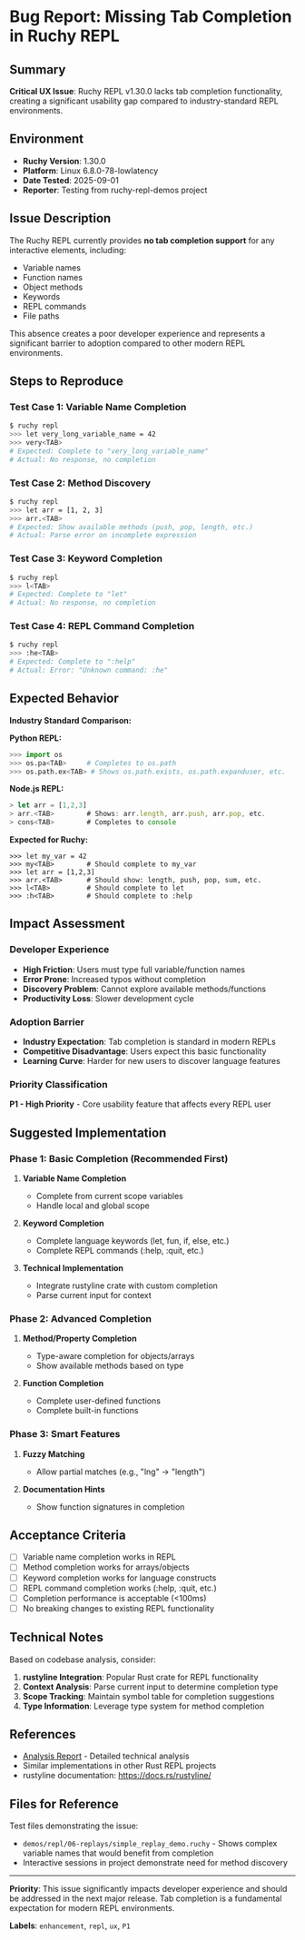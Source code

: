 # Bug Report: Missing Tab Completion in Ruchy REPL

## Summary

**Critical UX Issue**: Ruchy REPL v1.30.0 lacks tab completion functionality, creating a significant usability gap compared to industry-standard REPL environments.

## Environment

- **Ruchy Version**: 1.30.0
- **Platform**: Linux 6.8.0-78-lowlatency
- **Date Tested**: 2025-09-01
- **Reporter**: Testing from ruchy-repl-demos project

## Issue Description

The Ruchy REPL currently provides **no tab completion support** for any interactive elements, including:

- Variable names
- Function names  
- Object methods
- Keywords
- REPL commands
- File paths

This absence creates a poor developer experience and represents a significant barrier to adoption compared to other modern REPL environments.

## Steps to Reproduce

### Test Case 1: Variable Name Completion
```bash
$ ruchy repl
>>> let very_long_variable_name = 42
>>> very<TAB>
# Expected: Complete to "very_long_variable_name"
# Actual: No response, no completion
```

### Test Case 2: Method Discovery
```bash
$ ruchy repl
>>> let arr = [1, 2, 3]
>>> arr.<TAB>
# Expected: Show available methods (push, pop, length, etc.)
# Actual: Parse error on incomplete expression
```

### Test Case 3: Keyword Completion
```bash
$ ruchy repl
>>> l<TAB>
# Expected: Complete to "let" 
# Actual: No response, no completion
```

### Test Case 4: REPL Command Completion
```bash
$ ruchy repl
>>> :he<TAB>
# Expected: Complete to ":help"
# Actual: Error: "Unknown command: :he"
```

## Expected Behavior

**Industry Standard Comparison:**

**Python REPL:**
```python
>>> import os
>>> os.pa<TAB>     # Completes to os.path
>>> os.path.ex<TAB> # Shows os.path.exists, os.path.expanduser, etc.
```

**Node.js REPL:**
```javascript
> let arr = [1,2,3]
> arr.<TAB>        # Shows: arr.length, arr.push, arr.pop, etc.
> cons<TAB>        # Completes to console
```

**Expected for Ruchy:**
```ruchy
>>> let my_var = 42
>>> my<TAB>        # Should complete to my_var
>>> let arr = [1,2,3] 
>>> arr.<TAB>      # Should show: length, push, pop, sum, etc.
>>> l<TAB>         # Should complete to let
>>> :h<TAB>        # Should complete to :help
```

## Impact Assessment

### Developer Experience
- **High Friction**: Users must type full variable/function names
- **Error Prone**: Increased typos without completion
- **Discovery Problem**: Cannot explore available methods/functions
- **Productivity Loss**: Slower development cycle

### Adoption Barrier  
- **Industry Expectation**: Tab completion is standard in modern REPLs
- **Competitive Disadvantage**: Users expect this basic functionality
- **Learning Curve**: Harder for new users to discover language features

### Priority Classification
**P1 - High Priority** - Core usability feature that affects every REPL user

## Suggested Implementation

### Phase 1: Basic Completion (Recommended First)
1. **Variable Name Completion**
   - Complete from current scope variables
   - Handle local and global scope

2. **Keyword Completion**  
   - Complete language keywords (let, fun, if, else, etc.)
   - Complete REPL commands (:help, :quit, etc.)

3. **Technical Implementation**
   - Integrate rustyline crate with custom completion
   - Parse current input for context

### Phase 2: Advanced Completion
1. **Method/Property Completion**
   - Type-aware completion for objects/arrays
   - Show available methods based on type

2. **Function Completion**
   - Complete user-defined functions
   - Complete built-in functions

### Phase 3: Smart Features
1. **Fuzzy Matching**
   - Allow partial matches (e.g., "lng" → "length")

2. **Documentation Hints**
   - Show function signatures in completion

## Acceptance Criteria

- [ ] Variable name completion works in REPL
- [ ] Method completion works for arrays/objects  
- [ ] Keyword completion works for language constructs
- [ ] REPL command completion works (:help, :quit, etc.)
- [ ] Completion performance is acceptable (<100ms)
- [ ] No breaking changes to existing REPL functionality

## Technical Notes

Based on codebase analysis, consider:

1. **rustyline Integration**: Popular Rust crate for REPL functionality
2. **Context Analysis**: Parse current input to determine completion type
3. **Scope Tracking**: Maintain symbol table for completion suggestions
4. **Type Information**: Leverage type system for method completion

## References

- [Analysis Report](./RUCHY_REPL_TAB_COMPLETION_ANALYSIS.md) - Detailed technical analysis
- Similar implementations in other Rust REPL projects
- rustyline documentation: https://docs.rs/rustyline/

## Files for Reference

Test files demonstrating the issue:
- `demos/repl/06-replays/simple_replay_demo.ruchy` - Shows complex variable names that would benefit from completion
- Interactive sessions in project demonstrate need for method discovery

---

**Priority**: This issue significantly impacts developer experience and should be addressed in the next major release. Tab completion is a fundamental expectation for modern REPL environments.

**Labels**: `enhancement`, `repl`, `ux`, `P1`